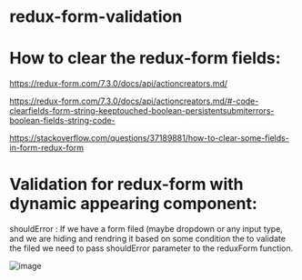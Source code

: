 # redux-form-validation

How to clear the redux-form fields:
===================================
https://redux-form.com/7.3.0/docs/api/actioncreators.md/


https://redux-form.com/7.3.0/docs/api/actioncreators.md/#-code-clearfields-form-string-keeptouched-boolean-persistentsubmiterrors-boolean-fields-string-code-

https://stackoverflow.com/questions/37189881/how-to-clear-some-fields-in-form-redux-form



Validation for redux-form with dynamic appearing component:
============================================================
shouldError : If we have a form filed (maybe dropdown or any input type, and we are hiding and rendring it based on some condition the  to validate the filed we need to pass shouldError parameter to the reduxForm function. 






![image](https://github.com/sachin200697/redux-form-validation/assets/36040912/9348a4e6-8521-4fd0-8bf2-ebe2cf84ab05)
